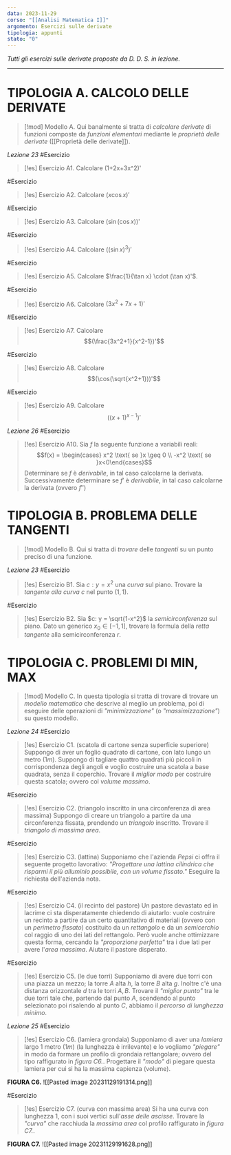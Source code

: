 ```yaml
---
data: 2023-11-29
corso: "[[Analisi Matematica I]]"
argomento: Esercizi sulle derivate
tipologia: appunti
stato: "0"
---
```

*Tutti gli esercizi sulle derivate proposte da D. D. S. in lezione.*
- - -
# TIPOLOGIA A. CALCOLO DELLE DERIVATE
> [!mod] Modello A.
> Qui banalmente si tratta di *calcolare derivate* di funzioni composte da *funzioni elementari* mediante le *proprietà delle derivate* ([[Proprietà delle derivate]]).

*Lezione 23*
#Esercizio 
> [!es] Esercizio A1.
> Calcolare (1+2x+3x^2)'

#Esercizio 
> [!es] Esercizio A2.
> Calcolare $(x \cos x)'$

#Esercizio 
> [!es] Esercizio A3.
> Calcolare $(\sin(\cos x))$'

#Esercizio 
> [!es] Esercizio A4.
> Calcolare $((\sin x)^3)'$

#Esercizio 
> [!es] Esercizio A5.
> Calcolare $\frac{1}{\tan x} \cdot (\tan x)'$.

#Esercizio 
> [!es] Esercizio A6.
> Calcolare $(3x^2+7x+1)'$

#Esercizio 
> [!es] Esercizio A7.
> Calcolare
> $$(\frac{3x^2+1}{x^2-1})'$$

#Esercizio 
> [!es] Esercizio A8.
> Calcolare
> $$(\cos(\sqrt{x^2+1}))'$$

#Esercizio 
> [!es] Esercizio A9.
> Calcolare
> $$((x+1)^{x-1})'$$

*Lezione 26*
#Esercizio 
> [!es] Esercizio A10.
> Sia $f$ la seguente funzione a variabili reali:
> $$f(x) = \begin{cases} x^2 \text{ se }x \geq 0 \\ -x^2 \text{ se }x<0\end{cases}$$
> Determinare se $f$ è *derivabile*, in tal caso calcolarne la derivata. Successivamente determinare se $f'$ è *derivabile*, in tal caso calcolarne la derivata (ovvero $f''$)

# TIPOLOGIA B. PROBLEMA DELLE TANGENTI
> [!mod] Modello B.
> Qui si tratta di *trovare* delle *tangenti* su un punto preciso di una funzione.

*Lezione 23*
#Esercizio 
> [!es] Esercizio B1.
> Sia $c: y = x^2$ una *curva* sul piano.
> Trovare la *tangente alla curva* $c$ nel punto $(1, 1)$.

#Esercizio 
> [!es] Esercizio B2.
> Sia $c: y = \sqrt{1-x^2}$ la *semicirconferenza* sul piano.
> Dato un generico $x_0 \in [-1, 1]$, trovare la formula della *retta tangente* alla semicirconferenza $r$.

# TIPOLOGIA C. PROBLEMI DI MIN, MAX
> [!mod] Modello C.
> In questa tipologia si tratta di trovare di trovare un *modello matematico* che descrive al meglio un problema, poi di eseguire delle operazioni di *"minimizzazione"* (o *"massimizzazione"*) su questo modello.

*Lezione 24*
#Esercizio 
> [!es] Esercizio C1. (scatola di cartone senza superficie superiore)
> Suppongo di aver un foglio quadrato di cartone, con lato lungo un metro ($1m$).
> Suppongo di tagliare quattro quadrati più piccoli in corrispondenza degli angoli e voglio costruire una scatola a base quadrata, senza il coperchio.
> Trovare il *miglior modo* per costruire questa scatola; ovvero col *volume massimo*.

#Esercizio 
> [!es] Esercizio C2. (triangolo inscritto in una circonferenza di area massima)
> Suppongo di creare un triangolo a partire da una circonferenza fissata, prendendo un *triangolo* inscritto.
> Trovare il *triangolo di massima area*.

#Esercizio 
> [!es] Esercizio C3. (lattina)
> Supponiamo che l'azienda *Pepsi* ci offra il seguente progetto lavorativo:
> *"Progettare una lattina cilindrica che risparmi il più alluminio possibile, con un volume fissato."*
> Eseguire la richiesta dell'azienda nota.

#Esercizio 
> [!es] Esercizio C4. (il recinto del pastore)
> Un pastore devastato ed in lacrime ci sta disperatamente chiedendo di aiutarlo: vuole costruire un recinto a partire da un certo quantitativo di materiali (ovvero con un *perimetro fissato*) costituito da un *rettangolo* e da un *semicerchio* col raggio di uno dei lati del rettangolo. Però vuole anche ottimizzare questa forma, cercando la *"proporzione perfetta"* tra i due lati per avere l'*area massima*.
> Aiutare il pastore disperato.

#Esercizio 
> [!es] Esercizio C5. (le due torri)
> Supponiamo di avere due torri con una piazza un mezzo; la torre $A$ alta $h$, la torre $B$ alta $g$. Inoltre c'è una distanza orizzontale $d$ tra le torri $A, B$. 
> Trovare il *"miglior punto"* tra le due torri tale che, partendo dal punto $A$, scendendo al punto selezionato poi risalendo al punto $C$, abbiamo il *percorso di lunghezza minimo*.

*Lezione 25*
#Esercizio 
> [!es] Esercizio C6. (lamiera grondaia)
> Supponiamo di aver una *lamiera* largo 1 metro ($1m$) (la lunghezza è irrilevante) e lo vogliamo *"piegare"* in modo da formare un profilo di grondaia rettangolare; ovvero del tipo raffigurato in *figura C6.*.
> Progettare il *"modo"* di piegare questa lamiera per cui si ha la massima capienza (volume).

**FIGURA C6.** 
![[Pasted image 20231129191314.png]]

#Esercizio 
> [!es] Esercizio C7. (curva con massima area)
> Si ha una curva con lunghezza $1$, con i suoi vertici sull'*asse delle ascisse*.
> Trovare la *"curva"* che racchiuda la *massima area* col profilo raffigurato in *figura C7.*.

**FIGURA C7.** 
![[Pasted image 20231129191628.png]]

